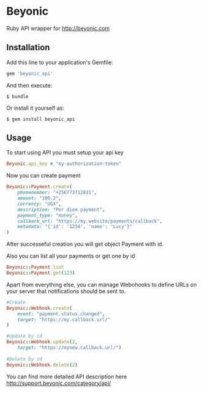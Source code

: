 # Beyonic

Ruby API wrapper for http://beyonic.com

## Installation

Add this line to your application's Gemfile:

```ruby
gem 'beyonic_api'
```

And then execute:

    $ bundle

Or install it yourself as:

    $ gem install beyonic_api

## Usage
To start using API you must setup your api key

```ruby
Beyonic.api_key = "my-authorization-token"
```

Now you can create payment

```ruby
Beyonic::Payment.create(
    phonenumber: "+256773712831",
    amount: "100.2",
    currency: "UGX",
    description: "Per diem payment",
    payment_type: "money",
    callback_url: "https://my.website/payments/callback",
    metadata: "{'id': '1234', 'name': 'Lucy'}"
)
```

After successeful creation you will get object Payment with id.

Also you can list all your payments or get one by id

```ruby
Beyonic::Payment.list
Beyonic::Payment.get(123)
```

Apart from everything else, you can manage Webohooks to define URLs on your server that notifications should be sent to.
```ruby
#Create
Beyonic::Webhook.create(
    event: "payment.status.changed",
    target: "https://my.callback.url/"
)

#Update by id
Beyonic::Webhook.update(2, 
    target: "https://mynew.callback.url/")
    
#Delete by id
Beyonic::Webhook.delete(2)
```

You can find more detailed API description here http://support.beyonic.com/category/api/